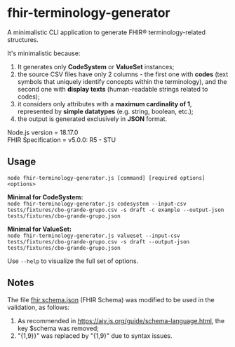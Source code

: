 # fhir-terminology-generator
A minimalistic CLI application to generate FHIR® terminology-related structures.  

It's minimalistic because:
1. It generates only __CodeSystem__ or __ValueSet__ instances;
2. the source CSV files have only 2 columns - the first one with __codes__ (text symbols that uniquely identify concepts within the terminology), and the second one with __display texts__ (human-readable strings related to codes);
3. it considers only attributes with a __maximum cardinality of 1__, represented by __simple datatypes__ (e.g. string, boolean, etc.);
4. the output is generated exclusively in __JSON__ format.

Node.js version = 18.17.0  
FHIR Specification = v5.0.0: R5 - STU

## Usage
`node fhir-terminology-generator.js [command] [required options] <options>`

__Minimal for CodeSystem:__  
`node fhir-terminology-generator.js codesystem --input-csv tests/fixtures/cbo-grande-grupo.csv -s draft -c example --output-json tests/fixtures/cbo-grande-grupo.json`

__Minimal for ValueSet:__  
`node fhir-terminology-generator.js valueset --input-csv tests/fixtures/cbo-grande-grupo.csv -s draft --output-json tests/fixtures/cbo-grande-grupo.json`

Use `--help` to visualize the full set of options.

## Notes
The file [fhir.schema.json](schemas/R5/fhir.schema.json) (FHIR Schema) was modified to be used in the validation, as follows:
1. As recommended in https://ajv.js.org/guide/schema-language.html, the key $schema was removed;
2. "{1,9}}" was replaced by "{1,9}" due to syntax issues.
